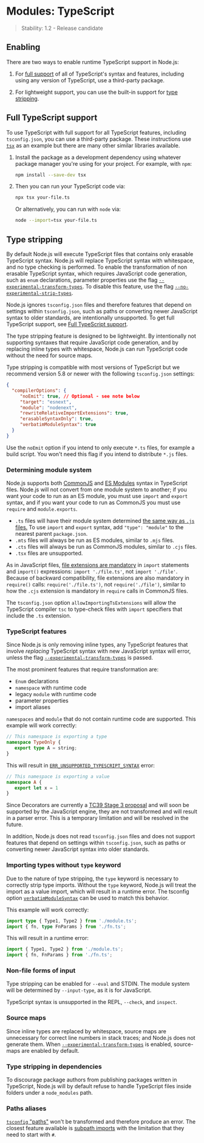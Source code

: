 # Modules: TypeScript

<!-- YAML
changes:
  - version: v24.3.0
    pr-url: https://github.com/nodejs/node/pull/58643
    description: Type stripping no longer emits an experimental warning.
  - version: v23.6.0
    pr-url: https://github.com/nodejs/node/pull/56350
    description: Type stripping is enabled by default.
  - version: v22.7.0
    pr-url: https://github.com/nodejs/node/pull/54283
    description: Added `--experimental-transform-types` flag.
-->

<!--introduced_in=v22.6.0-->

<!-- YAML
llm_description: >
  Provides lightweight TypeScript support in Node.js via type stripping.
  Enables execution of .ts files without type checking or full compiler features.
-->

> Stability: 1.2 - Release candidate

## Enabling

There are two ways to enable runtime TypeScript support in Node.js:

1. For [full support][] of all of TypeScript's syntax and features, including
   using any version of TypeScript, use a third-party package.

2. For lightweight support, you can use the built-in support for
   [type stripping][].

## Full TypeScript support

To use TypeScript with full support for all TypeScript features, including
`tsconfig.json`, you can use a third-party package. These instructions use
[`tsx`][] as an example but there are many other similar libraries available.

1. Install the package as a development dependency using whatever package
   manager you're using for your project. For example, with `npm`:

   ```bash
   npm install --save-dev tsx
   ```

2. Then you can run your TypeScript code via:

   ```bash
   npx tsx your-file.ts
   ```

   Or alternatively, you can run with `node` via:

   ```bash
   node --import=tsx your-file.ts
   ```

## Type stripping

<!-- YAML
added: v22.6.0
-->

By default Node.js will execute TypeScript files that contains only
erasable TypeScript syntax.
Node.js will replace TypeScript syntax with whitespace,
and no type checking is performed.
To enable the transformation of non erasable TypeScript syntax, which requires JavaScript code generation,
such as `enum` declarations, parameter properties use the flag [`--experimental-transform-types`][].
To disable this feature, use the flag [`--no-experimental-strip-types`][].

Node.js ignores `tsconfig.json` files and therefore
features that depend on settings within `tsconfig.json`,
such as paths or converting newer JavaScript syntax to older standards, are
intentionally unsupported. To get full TypeScript support, see [Full TypeScript support][].

The type stripping feature is designed to be lightweight.
By intentionally not supporting syntaxes that require JavaScript code
generation, and by replacing inline types with whitespace, Node.js can run
TypeScript code without the need for source maps.

Type stripping is compatible with most versions of TypeScript
but we recommend version 5.8 or newer with the following `tsconfig.json` settings:

```json
{
  "compilerOptions": {
     "noEmit": true, // Optional - see note below
     "target": "esnext",
     "module": "nodenext",
     "rewriteRelativeImportExtensions": true,
     "erasableSyntaxOnly": true,
     "verbatimModuleSyntax": true
  }
}
```

Use the `noEmit` option if you intend to only execute `*.ts` files, for example
a build script. You won't need this flag if you intend to distribute `*.js`
files.

### Determining module system

Node.js supports both [CommonJS][] and [ES Modules][] syntax in TypeScript
files. Node.js will not convert from one module system to another; if you want
your code to run as an ES module, you must use `import` and `export` syntax, and
if you want your code to run as CommonJS you must use `require` and
`module.exports`.

* `.ts` files will have their module system determined [the same way as `.js`
  files.][] To use `import` and `export` syntax, add `"type": "module"` to the
  nearest parent `package.json`.
* `.mts` files will always be run as ES modules, similar to `.mjs` files.
* `.cts` files will always be run as CommonJS modules, similar to `.cjs` files.
* `.tsx` files are unsupported.

As in JavaScript files, [file extensions are mandatory][] in `import` statements
and `import()` expressions: `import './file.ts'`, not `import './file'`. Because
of backward compatibility, file extensions are also mandatory in `require()`
calls: `require('./file.ts')`, not `require('./file')`, similar to how the
`.cjs` extension is mandatory in `require` calls in CommonJS files.

The `tsconfig.json` option `allowImportingTsExtensions` will allow the
TypeScript compiler `tsc` to type-check files with `import` specifiers that
include the `.ts` extension.

### TypeScript features

Since Node.js is only removing inline types, any TypeScript features that
involve _replacing_ TypeScript syntax with new JavaScript syntax will error,
unless the flag [`--experimental-transform-types`][] is passed.

The most prominent features that require transformation are:

* `Enum` declarations
* `namespace` with runtime code
* legacy `module` with runtime code
* parameter properties
* import aliases

`namespaces` and `module` that do not contain runtime code are supported.
This example will work correctly:

```ts
// This namespace is exporting a type
namespace TypeOnly {
   export type A = string;
}
```

This will result in [`ERR_UNSUPPORTED_TYPESCRIPT_SYNTAX`][] error:

```ts
// This namespace is exporting a value
namespace A {
   export let x = 1
}
```

Since Decorators are currently a [TC39 Stage 3 proposal](https://github.com/tc39/proposal-decorators)
and will soon be supported by the JavaScript engine,
they are not transformed and will result in a parser error.
This is a temporary limitation and will be resolved in the future.

In addition, Node.js does not read `tsconfig.json` files and does not support
features that depend on settings within `tsconfig.json`, such as paths or
converting newer JavaScript syntax into older standards.

### Importing types without `type` keyword

Due to the nature of type stripping, the `type` keyword is necessary to
correctly strip type imports. Without the `type` keyword, Node.js will treat the
import as a value import, which will result in a runtime error. The tsconfig
option [`verbatimModuleSyntax`][] can be used to match this behavior.

This example will work correctly:

```ts
import type { Type1, Type2 } from './module.ts';
import { fn, type FnParams } from './fn.ts';
```

This will result in a runtime error:

```ts
import { Type1, Type2 } from './module.ts';
import { fn, FnParams } from './fn.ts';
```

### Non-file forms of input

Type stripping can be enabled for `--eval` and STDIN. The module system
will be determined by `--input-type`, as it is for JavaScript.

TypeScript syntax is unsupported in the REPL, `--check`, and
`inspect`.

### Source maps

Since inline types are replaced by whitespace, source maps are unnecessary for
correct line numbers in stack traces; and Node.js does not generate them.
When [`--experimental-transform-types`][] is enabled, source-maps
are enabled by default.

### Type stripping in dependencies

To discourage package authors from publishing packages written in TypeScript,
Node.js will by default refuse to handle TypeScript files inside folders under
a `node_modules` path.

### Paths aliases

[`tsconfig` "paths"][] won't be transformed and therefore produce an error. The closest
feature available is [subpath imports][] with the limitation that they need to start
with `#`.

[CommonJS]: modules.md
[ES Modules]: esm.md
[Full TypeScript support]: #full-typescript-support
[`--experimental-transform-types`]: cli.md#--experimental-transform-types
[`--no-experimental-strip-types`]: cli.md#--no-experimental-strip-types
[`ERR_UNSUPPORTED_TYPESCRIPT_SYNTAX`]: errors.md#err_unsupported_typescript_syntax
[`tsconfig` "paths"]: https://www.typescriptlang.org/tsconfig/#paths
[`tsx`]: https://tsx.is/
[`verbatimModuleSyntax`]: https://www.typescriptlang.org/tsconfig/#verbatimModuleSyntax
[file extensions are mandatory]: esm.md#mandatory-file-extensions
[full support]: #full-typescript-support
[subpath imports]: packages.md#subpath-imports
[the same way as `.js` files.]: packages.md#determining-module-system
[type stripping]: #type-stripping
